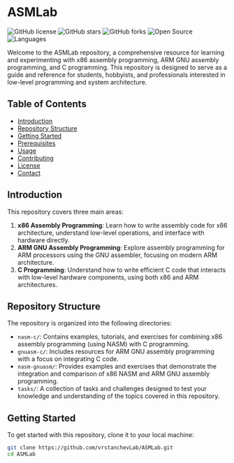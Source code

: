 # ASMLab

![GitHub license](https://img.shields.io/github/license/vrstanchevLab/ASMLab)
![GitHub stars](https://img.shields.io/github/stars/vrstanchevLab/ASMLab?style=social)
![GitHub forks](https://img.shields.io/github/forks/vrstanchevLab/ASMLab?style=social)
![Open Source](https://badges.frapsoft.com/os/v1/open-source.svg?v=103)
![Languages](https://img.shields.io/github/languages/top/vrstanchevLab/ASMLab)

Welcome to the ASMLab repository, a comprehensive resource for learning and experimenting with x86 assembly programming, ARM GNU assembly programming, and C programming. This repository is designed to serve as a guide and reference for students, hobbyists, and professionals interested in low-level programming and system architecture.

## Table of Contents

- [Introduction](#introduction)
- [Repository Structure](#repository-structure)
- [Getting Started](#getting-started)
- [Prerequisites](#prerequisites)
- [Usage](#usage)
- [Contributing](#contributing)
- [License](#license)
- [Contact](#contact)

## Introduction

This repository covers three main areas:

1. **x86 Assembly Programming**: Learn how to write assembly code for x86 architecture, understand low-level operations, and interface with hardware directly.
2. **ARM GNU Assembly Programming**: Explore assembly programming for ARM processors using the GNU assembler, focusing on modern ARM architecture.
3. **C Programming**: Understand how to write efficient C code that interacts with low-level hardware components, using both x86 and ARM architectures.

## Repository Structure

The repository is organized into the following directories:

- `nasm-c/`: Contains examples, tutorials, and exercises for combining x86 assembly programming (using NASM) with C programming.
- `gnuasm-c/`: Includes resources for ARM GNU assembly programming with a focus on integrating C code.
- `nasm-gnuasm/`: Provides examples and exercises that demonstrate the integration and comparison of x86 NASM and ARM GNU assembly programming.
- `tasks/`: A collection of tasks and challenges designed to test your knowledge and understanding of the topics covered in this repository.

## Getting Started

To get started with this repository, clone it to your local machine:

```bash
git clone https://github.com/vrstanchevLab/ASMLab.git
cd ASMLab

